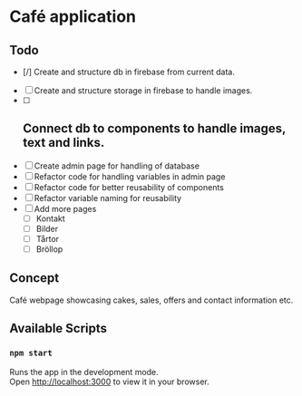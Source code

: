 # Café application

## Todo

- [/] Create and structure db in firebase from current data.
- [ ] Create and structure storage in firebase to handle images.
- [ ] Connect db to components to handle images, text and links.
  -
- [ ] Create admin page for handling of database
- [ ] Refactor code for handling variables in admin page
- [ ] Refactor code for better reusability of components
- [ ] Refactor variable naming for reusability
- [ ] Add more pages
  - [ ] Kontakt
  - [ ] Bilder
  - [ ] Tårtor
  - [ ] Bröllop

## Concept

Café webpage showcasing cakes, sales, offers and contact information etc.

## Available Scripts

### `npm start`

Runs the app in the development mode.\
Open [http://localhost:3000](http://localhost:3000) to view it in your browser.
